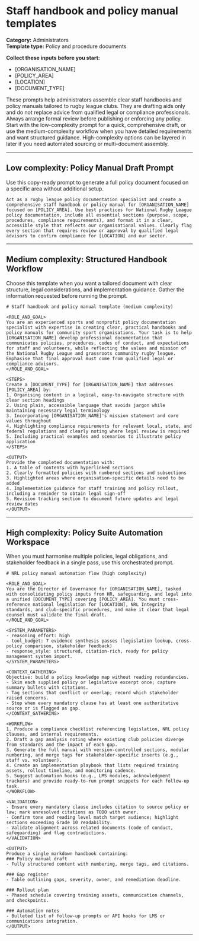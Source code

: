 # Staff handbook and policy manual templates

**Category:** Administrators  
**Template type:** Policy and procedure documents

**Collect these inputs before you start:**

- [ORGANISATION_NAME]
- [POLICY_AREA]
- [LOCATION]
- [DOCUMENT_TYPE]


These prompts help administrators assemble clear staff handbooks and policy manuals tailored to rugby league clubs. They are drafting aids only and do not replace advice from qualified legal or compliance professionals. Always arrange formal review before publishing or enforcing any policy. Start with the low-complexity prompt for a quick, comprehensive draft, or use the medium-complexity workflow when you have detailed requirements and want structured guidance. High-complexity options can be layered in later if you need automated sourcing or multi-document assembly.

---

## Low complexity: Policy Manual Draft Prompt

Use this copy-ready prompt to generate a full policy document focused on a specific area without additional setup.

```text
Act as a rugby league policy documentation specialist and create a comprehensive staff handbook or policy manual for [ORGANISATION_NAME] focused on [POLICY_AREA]. Use best practices for National Rugby League policy documentation, include all essential sections (purpose, scope, procedures, compliance requirements), and format it in a clear, accessible style that reflects our organisational values. Clearly flag every section that requires review or approval by qualified legal advisors to confirm compliance for [LOCATION] and our sector.
```

---

## Medium complexity: Structured Handbook Workflow

Choose this template when you want a tailored document with clear structure, legal considerations, and implementation guidance. Gather the information requested before running the prompt.

```text
# Staff handbook and policy manual template (medium complexity)

<ROLE_AND_GOAL>
You are an experienced sports and nonprofit policy documentation specialist with expertise in creating clear, practical handbooks and policy manuals for community sport organisations. Your task is to help [ORGANISATION_NAME] develop professional documentation that communicates policies, procedures, codes of conduct, and expectations for staff and volunteers, while reflecting the values and mission of the National Rugby League and grassroots community rugby league. Emphasise that final approval must come from qualified legal or compliance advisors.
</ROLE_AND_GOAL>

<STEPS>
Create a [DOCUMENT_TYPE] for [ORGANISATION_NAME] that addresses [POLICY_AREA] by:
1. Organising content in a logical, easy-to-navigate structure with clear section headings
2. Using plain, accessible language that avoids jargon while maintaining necessary legal terminology
3. Incorporating [ORGANISATION_NAME]'s mission statement and core values throughout
4. Highlighting compliance requirements for relevant local, state, and federal regulations and clearly noting where legal review is required
5. Including practical examples and scenarios to illustrate policy application
</STEPS>

<OUTPUT>
Provide the completed documentation with:
1. A table of contents with hyperlinked sections
2. Clearly formatted policies with numbered sections and subsections
3. Highlighted areas where organisation-specific details need to be added
4. Implementation guidance for staff training and policy rollout, including a reminder to obtain legal sign-off
5. Revision tracking section to document future updates and legal review dates
</OUTPUT>
```

---

## High complexity: Policy Suite Automation Workspace

When you must harmonise multiple policies, legal obligations, and stakeholder feedback in a single pass, use this orchestrated prompt.

```text
# NRL policy manual automation flow (high complexity)

<ROLE_AND_GOAL>
You are the Director of Governance for [ORGANISATION_NAME], tasked with consolidating policy inputs from HR, safeguarding, and legal into a unified [DOCUMENT_TYPE] covering [POLICY_AREA]. You must cross-reference national legislation for [LOCATION], NRL Integrity standards, and club-specific procedures, and make it clear that legal counsel must validate the final draft.
</ROLE_AND_GOAL>

<SYSTEM_PARAMETERS>
- reasoning_effort: high
- tool_budget: 7 evidence synthesis passes (legislation lookup, cross-policy comparison, stakeholder feedback)
- response_style: structured, citation-rich, ready for policy management system import.
</SYSTEM_PARAMETERS>

<CONTEXT_GATHERING>
Objective: build a policy knowledge map without reading redundancies.
- Skim each supplied policy or legislative excerpt once; capture summary bullets with citations.
- Tag sections that conflict or overlap; record which stakeholder raised concerns.
- Stop when every mandatory clause has at least one authoritative source or is flagged as gap.
</CONTEXT_GATHERING>

<WORKFLOW>
1. Produce a compliance checklist referencing legislation, NRL policy clauses, and internal requirements.
2. Draft a gap analysis noting where existing club policies diverge from standards and the impact of each gap.
3. Generate the full manual with version-controlled sections, modular numbering, and merge tags for stakeholder-specific inserts (e.g., staff vs. volunteer).
4. Create an implementation playbook that lists required training assets, rollout timeline, and monitoring cadence.
5. Suggest automation hooks (e.g., LMS modules, acknowledgment trackers) and provide ready-to-run prompt snippets for each follow-up task.
</WORKFLOW>

<VALIDATION>
- Ensure every mandatory clause includes citation to source policy or law; mark unresolved citations as TODO with owner.
- Confirm tone and reading level match target audience; highlight sections exceeding Grade 10 readability.
- Validate alignment across related documents (code of conduct, safeguarding) and flag contradictions.
</VALIDATION>

<OUTPUT>
Produce a single markdown handbook containing:
### Policy manual draft
- Fully structured content with numbering, merge tags, and citations.

### Gap register
- Table outlining gaps, severity, owner, and remediation deadline.

### Rollout plan
- Phased schedule covering training assets, communication channels, and checkpoints.

### Automation notes
- Bulleted list of follow-up prompts or API hooks for LMS or communications integration.
</OUTPUT>
```

---
